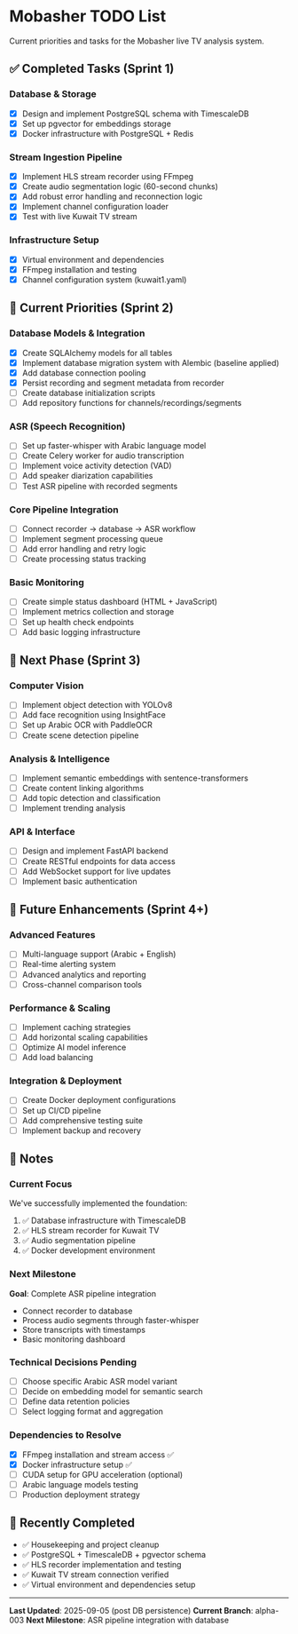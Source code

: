 # Mobasher TODO List

Current priorities and tasks for the Mobasher live TV analysis system.

## ✅ Completed Tasks (Sprint 1)

### Database & Storage
- [x] Design and implement PostgreSQL schema with TimescaleDB
- [x] Set up pgvector for embeddings storage
- [x] Docker infrastructure with PostgreSQL + Redis

### Stream Ingestion Pipeline
- [x] Implement HLS stream recorder using FFmpeg
- [x] Create audio segmentation logic (60-second chunks)
- [x] Add robust error handling and reconnection logic
- [x] Implement channel configuration loader
- [x] Test with live Kuwait TV stream

### Infrastructure Setup
- [x] Virtual environment and dependencies
- [x] FFmpeg installation and testing
- [x] Channel configuration system (kuwait1.yaml)

## 🚀 Current Priorities (Sprint 2)

### Database Models & Integration
- [x] Create SQLAlchemy models for all tables
- [x] Implement database migration system with Alembic (baseline applied)
- [x] Add database connection pooling
- [x] Persist recording and segment metadata from recorder
- [ ] Create database initialization scripts
- [ ] Add repository functions for channels/recordings/segments

### ASR (Speech Recognition)
- [ ] Set up faster-whisper with Arabic language model
- [ ] Create Celery worker for audio transcription
- [ ] Implement voice activity detection (VAD)
- [ ] Add speaker diarization capabilities
- [ ] Test ASR pipeline with recorded segments

### Core Pipeline Integration
- [ ] Connect recorder → database → ASR workflow
- [ ] Implement segment processing queue
- [ ] Add error handling and retry logic
- [ ] Create processing status tracking

### Basic Monitoring
- [ ] Create simple status dashboard (HTML + JavaScript)
- [ ] Implement metrics collection and storage
- [ ] Set up health check endpoints
- [ ] Add basic logging infrastructure

## 🎯 Next Phase (Sprint 3)

### Computer Vision
- [ ] Implement object detection with YOLOv8
- [ ] Add face recognition using InsightFace
- [ ] Set up Arabic OCR with PaddleOCR
- [ ] Create scene detection pipeline

### Analysis & Intelligence
- [ ] Implement semantic embeddings with sentence-transformers
- [ ] Create content linking algorithms
- [ ] Add topic detection and classification
- [ ] Implement trending analysis

### API & Interface
- [ ] Design and implement FastAPI backend
- [ ] Create RESTful endpoints for data access
- [ ] Add WebSocket support for live updates
- [ ] Implement basic authentication

## 🔮 Future Enhancements (Sprint 4+)

### Advanced Features
- [ ] Multi-language support (Arabic + English)
- [ ] Real-time alerting system
- [ ] Advanced analytics and reporting
- [ ] Cross-channel comparison tools

### Performance & Scaling
- [ ] Implement caching strategies
- [ ] Add horizontal scaling capabilities
- [ ] Optimize AI model inference
- [ ] Add load balancing

### Integration & Deployment
- [ ] Create Docker deployment configurations
- [ ] Set up CI/CD pipeline
- [ ] Add comprehensive testing suite
- [ ] Implement backup and recovery

## 📝 Notes

### Current Focus
We've successfully implemented the foundation:
1. ✅ Database infrastructure with TimescaleDB
2. ✅ HLS stream recorder for Kuwait TV
3. ✅ Audio segmentation pipeline
4. ✅ Docker development environment

### Next Milestone
**Goal**: Complete ASR pipeline integration
- Connect recorder to database
- Process audio segments through faster-whisper
- Store transcripts with timestamps
- Basic monitoring dashboard

### Technical Decisions Pending
- [ ] Choose specific Arabic ASR model variant
- [ ] Decide on embedding model for semantic search
- [ ] Define data retention policies
- [ ] Select logging format and aggregation

### Dependencies to Resolve
- [x] FFmpeg installation and stream access ✅
- [x] Docker infrastructure setup ✅
- [ ] CUDA setup for GPU acceleration (optional)
- [ ] Arabic language models testing
- [ ] Production deployment strategy

## 🔄 Recently Completed
- ✅ Housekeeping and project cleanup
- ✅ PostgreSQL + TimescaleDB + pgvector schema
- ✅ HLS recorder implementation and testing
- ✅ Kuwait TV stream connection verified
- ✅ Virtual environment and dependencies setup

---

**Last Updated**: 2025-09-05 (post DB persistence)
**Current Branch**: alpha-003
**Next Milestone**: ASR pipeline integration with database

